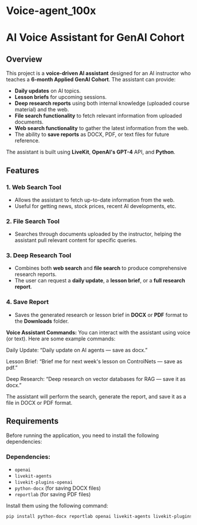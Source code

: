 # Voice-agent_100x
# AI Voice Assistant for GenAI Cohort

## Overview

This project is a **voice-driven AI assistant** designed for an AI instructor who teaches a **6-month Applied GenAI Cohort**. The assistant can provide:
- **Daily updates** on AI topics.
- **Lesson briefs** for upcoming sessions.
- **Deep research reports** using both internal knowledge (uploaded course material) and the web.
- **File search functionality** to fetch relevant information from uploaded documents.
- **Web search functionality** to gather the latest information from the web.
- The ability to **save reports** as DOCX, PDF, or text files for future reference.

The assistant is built using **LiveKit**, **OpenAI's GPT-4** API, and **Python**. 

## Features

### 1. **Web Search Tool**
- Allows the assistant to fetch up-to-date information from the web.
- Useful for getting news, stock prices, recent AI developments, etc.

### 2. **File Search Tool**
- Searches through documents uploaded by the instructor, helping the assistant pull relevant content for specific queries.

### 3. **Deep Research Tool**
- Combines both **web search** and **file search** to produce comprehensive research reports.
- The user can request a **daily update**, a **lesson brief**, or a **full research report**.

### 4. **Save Report**
- Saves the generated research or lesson brief in **DOCX** or **PDF** format to the **Downloads** folder.

**Voice Assistant Commands:**
You can interact with the assistant using voice (or text). Here are some example commands:

Daily Update:
“Daily update on AI agents — save as docx.”

Lesson Brief:
“Brief me for next week's lesson on ControlNets — save as pdf.”

Deep Research:
“Deep research on vector databases for RAG — save it as docx.”

The assistant will perform the search, generate the report, and save it as a file in DOCX or PDF format.

## Requirements

Before running the application, you need to install the following dependencies:

### Dependencies:
- `openai`
- `livekit-agents`
- `livekit-plugins-openai`
- `python-docx` (for saving DOCX files)
- `reportlab` (for saving PDF files)

Install them using the following command:

```bash
pip install python-docx reportlab openai livekit-agents livekit-plugins-openai
